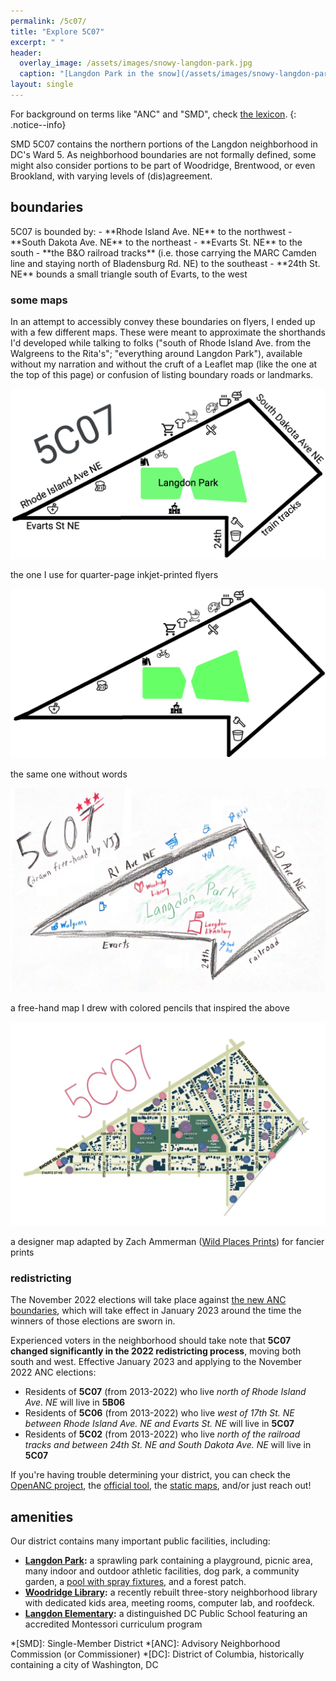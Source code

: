 ```yaml
---
permalink: /5c07/
title: "Explore 5C07"
excerpt: " "
header:
  overlay_image: /assets/images/snowy-langdon-park.jpg
  caption: "[Langdon Park in the snow](/assets/images/snowy-langdon-park.jpg)"
layout: single
---
```

For background on terms like "ANC" and "SMD", check [the lexicon](/ancs/#lexicon).
{: .notice--info}

SMD 5C07 contains the northern portions of the Langdon neighborhood in DC's Ward 5. As neighborhood boundaries are not formally defined, some might also consider portions to be part of Woodridge, Brentwood, or even Brookland, with varying levels of (dis)agreement.

## boundaries
<div id="smd-boundary-map" class="map-container"></div>
5C07 is bounded by:
- **Rhode Island Ave. NE** to the northwest
- **South Dakota Ave. NE** to the northeast
- **Evarts St. NE** to the south
- **the B&O railroad tracks** (i.e. those carrying the MARC Camden line and staying north of Bladensburg Rd. NE) to the southeast
- **24th St. NE** bounds a small triangle south of Evarts, to the west

### some maps

In an attempt to accessibly convey these boundaries on flyers, I ended up with a few different maps. These were meant to approximate the shorthands I'd developed while talking to folks ("south of Rhode Island Ave. from the Walgreens to the Rita's"; "everything around Langdon Park"), available without my narration and without the cruft of a Leaflet map (like the one at the top of this page) or confusion of listing boundary roads or landmarks.

[![paint map w/words](/assets/images/maps/paint-words.png)](/assets/images/maps/paint-words.png)
<p class="caption">the one I use for quarter-page inkjet-printed flyers</p>

[![paint map](/assets/images/maps/paint.png)](/assets/images/maps/paint.png)
<p class="caption">the same one without words</p>

[![pencil map](/assets/images/maps/pencil.png)](/assets/images/maps/pencil.png)
<p class="caption">a free-hand map I drew with colored pencils that inspired the above</p>

[![designer map](/assets/images/maps/designer.jpg)](/assets/images/maps/designer.jpg)
<p class="caption">a designer map adapted by Zach Ammerman (<a href="https://www.wildplacesprints.com/">Wild Places Prints</a>) for fancier prints</p>

### redistricting
The November 2022 elections will take place against [the new ANC boundaries](https://planning.dc.gov/2023-anc-smd-boundaries), which will take effect in January 2023 around the time the winners of those elections are sworn in.

<div id="smd-redistricting-map" class="map-container"></div>

Experienced voters in the neighborhood should take note that **5C07 changed significantly in the 2022 redistricting process**, moving both south and west. Effective January 2023 and applying to the November 2022 ANC elections:
- Residents of **5C07** (from 2013-2022) who live *north of Rhode Island Ave. NE* will live in **5B06**
- Residents of **5C06** (from 2013-2022) who live *west of 17th St. NE between Rhode Island Ave. NE and Evarts St. NE* will live in **5C07**
- Residents of **5C02** (from 2013-2022) who live *north of the railroad tracks and between 24th St. NE and South Dakota Ave. NE* will live in **5C07**

If you're having trouble determining your district, you can check the [OpenANC project](http://openanc.org), the [official tool](https://dcgis.maps.arcgis.com/apps/instant/lookup/index.html?appid=d83784aad3f247d39df1a92422a9df25), the [static maps](https://planning.dc.gov/2023-anc-smd-boundaries), and/or just reach out!

## amenities
Our district contains many important public facilities, including:
- <i class="fa fa-tree"></i> **[Langdon Park](https://dpr.dc.gov/page/langdon-park-community-center):** a sprawling park containing a <i class="fa fa-person-running"></i>playground, picnic area, many indoor and outdoor athletic facilities, dog park, a community garden, a [pool with spray fixtures](https://dpr.dc.gov/page/langdon-park-pool), and a forest patch.
- <i class="fa fa-book"></i> **[Woodridge Library](https://www.dclibrary.org/woodridge):** a recently rebuilt three-story neighborhood library with dedicated kids area, meeting rooms, computer lab, and roofdeck.
- <i class="fa fa-school"></i> **[Langdon Elementary](https://www.langdonelementaryschool.org/):** a distinguished DC Public School featuring an accredited Montessori curriculum program

*[SMD]: Single-Member District
*[ANC]: Advisory Neighborhood Commission (or Commissioner)
*[DC]: District of Columbia, historically containing a city of Washington, DC

<script>
    smd2023BoundariesLonLat = [[-76.971553217048694, 38.931294015941276], [-76.971686589696475, 38.931230674871365], [-76.972027979802405, 38.931068238164272], [-76.972068988859647, 38.931046628028859], [-76.972158939713211, 38.931008616407198], [-76.972270533749679, 38.93095262926704], [-76.972352226345734, 38.930915300168046], [-76.973505974073717, 38.930352241726233], [-76.973579222217651, 38.930317315070198], [-76.973664258808611, 38.930277787778081], [-76.97376562894533, 38.930230670085095], [-76.973893391520278, 38.93017018086033], [-76.973962498699478, 38.930135847586484], [-76.974090262721347, 38.930070448616355], [-76.974165793611832, 38.930036134662103], [-76.974281904333296, 38.929983389582098], [-76.974369870599304, 38.92994088066785], [-76.974596072171622, 38.9298321637011], [-76.974647449421553, 38.929806330011225], [-76.974706912050394, 38.929778309028954], [-76.974839276075244, 38.929713874120573], [-76.9749156030054, 38.929676713224524], [-76.974960485265981, 38.929655688440647], [-76.975008724208209, 38.929632925753104], [-76.975189359115433, 38.929551475048505], [-76.975698891328221, 38.929298574646587], [-76.976034520355611, 38.929134044063225], [-76.976113303491218, 38.929094072291299], [-76.976223910304739, 38.929040558441727], [-76.976442861327428, 38.928938565617877], [-76.976508655075094, 38.928907500180721], [-76.97662555779516, 38.928855356478046], [-76.976934490892972, 38.928705438447807], [-76.977293525378101, 38.928542485303076], [-76.977769453806786, 38.928307820139779], [-76.978028298901407, 38.92818397774375], [-76.97813419710927, 38.928131758389711], [-76.97818693276777, 38.928105752232298], [-76.978253730788069, 38.92806664157105], [-76.978320526754999, 38.928034043882185], [-76.978449956422864, 38.927964784872181], [-76.978535530890369, 38.927920785994566], [-76.978600238680571, 38.927889827274711], [-76.978708787073614, 38.927842562455481], [-76.978788109547239, 38.927801823262826], [-76.978871606278432, 38.92776271527562], [-76.978930050092458, 38.927736637746399], [-76.978984319513259, 38.927708937940629], [-76.979099119034871, 38.927658421879514], [-76.979267482354629, 38.92758625922945], [-76.979394958139309, 38.92752784483217], [-76.979683188729439, 38.927382870422839], [-76.980060965656662, 38.927207813826833], [-76.980112742163982, 38.927183815486906], [-76.980589413269811, 38.926949598333898], [-76.980637914114325, 38.92692579739915], [-76.980740718909459, 38.926869548441829], [-76.980901778053479, 38.92679948116124], [-76.98114172009636, 38.926682772341138], [-76.981792730665234, 38.926364900002525], [-76.981889106802086, 38.92632190026216], [-76.982009428490471, 38.926261797335911], [-76.982150682769856, 38.926195977202269], [-76.982457908400221, 38.926048476485747], [-76.982891646698164, 38.925837475895477], [-76.982950941468687, 38.925808847117146], [-76.983003212403119, 38.925782649533225], [-76.983098388439316, 38.92573635157224], [-76.983181453644349, 38.925697438612119], [-76.983333050417087, 38.925630825798557], [-76.983497416830943, 38.925548495075745], [-76.98367159727519, 38.925464363828297], [-76.983778974777906, 38.925413022355919], [-76.983855326893519, 38.925376513203808], [-76.983980096221984, 38.925318949198655], [-76.984062330841908, 38.925276873575797], [-76.984212622709265, 38.925210448613008], [-76.984677688898216, 38.924975735693529], [-76.9852882740539, 38.924698402943214], [-76.985339827251764, 38.924677402019192], [-76.985411528213888, 38.924651151738338], [-76.985487727738644, 38.924619659129846], [-76.985597534768331, 38.924574162680059], [-76.985467426995868, 38.92458325398681], [-76.985414978916808, 38.924582139430527], [-76.985373868324771, 38.924574378129869], [-76.985338421628057, 38.924558870370184], [-76.985298732024447, 38.924538929972684], [-76.98525478638922, 38.924522313094862], [-76.985192110223352, 38.924516909187403], [-76.98490103850483, 38.924517052114844], [-76.984513327316293, 38.924517091469284], [-76.984087444361066, 38.924518565678056], [-76.983857262921219, 38.924516552283009], [-76.983722106291964, 38.924515362456177], [-76.983686817949618, 38.924515087286629], [-76.983575186554802, 38.924515522068582], [-76.983419386950473, 38.924516130652954], [-76.983126239187385, 38.924517349863834], [-76.982777206929924, 38.924517082753297], [-76.982686633370477, 38.92451701532174], [-76.982151310056821, 38.924519006711158], [-76.981618524554449, 38.924518023301978], [-76.981314421888897, 38.924516614823439], [-76.981053795418788, 38.924515410792388], [-76.980858786503561, 38.9245158294341], [-76.980764222757529, 38.924515994075357], [-76.980671273488795, 38.924516248990301], [-76.980621569862194, 38.924516330843105], [-76.980215983340472, 38.924518118606294], [-76.980128915432843, 38.924518500201742], [-76.979449555813019, 38.924518923223388], [-76.979124234038707, 38.924517424237848], [-76.979000263521272, 38.924516771446775], [-76.978862915702635, 38.92451611610565], [-76.978826935395716, 38.924516019509852], [-76.978257131158003, 38.924516905811167], [-76.977448034504476, 38.924518103738826], [-76.976569861791717, 38.924514417744504], [-76.976344178418586, 38.924511489620947], [-76.976320883370988, 38.924511755153247], [-76.976120223047602, 38.924514056489954], [-76.975992792188464, 38.924515561798351], [-76.975979991462694, 38.924515649251425], [-76.975636564196449, 38.924514407084231], [-76.975287139221351, 38.924516045302269], [-76.97489942806682, 38.924515962678363], [-76.97467586605066, 38.924514788411038], [-76.974631536515972, 38.924514553589361], [-76.974449790031557, 38.924513613166503], [-76.974272195713581, 38.924511051877403], [-76.97417913169383, 38.924509680105885], [-76.974140037877561, 38.924509130963123], [-76.974082260363531, 38.92451299174251], [-76.974049738892532, 38.92451514652295], [-76.973736640507312, 38.924515887333143], [-76.97337902818704, 38.924516076674578], [-76.972995122749182, 38.924515718350094], [-76.972662304498371, 38.92451609139102], [-76.972332599402478, 38.924517815469137], [-76.972265251633289, 38.924517709423299], [-76.972169304111858, 38.9245175965318], [-76.972168987853337, 38.92444147614917], [-76.972168155844429, 38.924209421611003], [-76.972167580779583, 38.923909984880751], [-76.972167034935339, 38.923535688985623], [-76.972166925873395, 38.923519654146496], [-76.972166608883541, 38.923445425497185], [-76.972166288905896, 38.923378853920021], [-76.972166290593492, 38.923374529925745], [-76.972166613062811, 38.92284375962938], [-76.972168469976921, 38.922813492105803], [-76.972174249493762, 38.922515651284158], [-76.967063966268398, 38.926979915567493], [-76.967183919367557, 38.927093763079057], [-76.967234175896294, 38.927149268406311], [-76.96724789263736, 38.927164586388244], [-76.967286161482988, 38.927206756024852], [-76.967342757842999, 38.927269379648067], [-76.967361431259448, 38.92728992382434], [-76.967619659055671, 38.92751592420651], [-76.967815512914527, 38.927705963671762], [-76.967818049045732, 38.92770830653204], [-76.967900127461093, 38.92778435928215], [-76.96797102346072, 38.927851220428494], [-76.968084687837788, 38.927958540550335], [-76.96849911403514, 38.928354568395051], [-76.968712611297278, 38.928559294630823], [-76.96877820546635, 38.928622190200059], [-76.96883815106456, 38.928679589154655], [-76.968915388755576, 38.928753658057651], [-76.969278293204724, 38.929100664143263], [-76.969326365361809, 38.929147249745427], [-76.969395073031507, 38.929213568937001], [-76.969438303558633, 38.929255378818659], [-76.96948729836636, 38.929302415010127], [-76.96988444690956, 38.929683659695435], [-76.969980823790252, 38.929776199848241], [-76.970031779131503, 38.929825128055555], [-76.970061637693135, 38.92985360197148], [-76.970102044797173, 38.92989209582057], [-76.97012227719064, 38.929911360763789], [-76.970170927210575, 38.929957675909577], [-76.970411641916385, 38.930186998608889], [-76.970807992566662, 38.930569320885134], [-76.971076260946944, 38.93083495255474], [-76.971388454073804, 38.931147527646068], [-76.971412549930349, 38.931168973317618], [-76.971509855873236, 38.9312554768429], [-76.971553217048694, 38.931294015941276]]
    smd2013BoundariesLonLat = [[ -76.974180845461177, 38.933122528555579 ], [ -76.974230209120435, 38.933122359282848 ], [ -76.9742868388836, 38.933122281670997 ], [ -76.974628474200983, 38.93312226624176 ], [ -76.974710281687322, 38.933122238928554 ], [ -76.975316796592594, 38.933122053288336 ], [ -76.975678385076179, 38.933121669661489 ], [ -76.97609518468343, 38.933121224153744 ], [ -76.976124606769218, 38.933121230167117 ], [ -76.976226436451398, 38.933121341005211 ], [ -76.976227282842927, 38.933038825096936 ], [ -76.976227517688116, 38.933026303599618 ], [ -76.976223622370497, 38.932256272770182 ], [ -76.976223637809269, 38.932209970074453 ], [ -76.976223535601875, 38.932136011850979 ], [ -76.976223458203563, 38.932056828813209 ], [ -76.976223460906851, 38.932048721337026 ], [ -76.976226200913416, 38.931440841270678 ], [ -76.976227071699086, 38.931215903979435 ], [ -76.976227325337888, 38.931146990467518 ], [ -76.97622757798527, 38.931081049696495 ], [ -76.976227480462768, 38.93106222231058 ], [ -76.976226704233881, 38.930657595914838 ], [ -76.976226585996585, 38.930597123106438 ], [ -76.976225450129405, 38.930233457390422 ], [ -76.976225243044084, 38.930162742109871 ], [ -76.976314843535434, 38.930162580134443 ], [ -76.97633767901668, 38.930162584759564 ], [ -76.977034737560331, 38.93016362462614 ], [ -76.97788299480635, 38.930164328710582 ], [ -76.978530011363475, 38.930165440262464 ], [ -76.979241372444548, 38.930161424940579 ], [ -76.979281738717361, 38.93015963044045 ], [ -76.979388305673012, 38.930154874876472 ], [ -76.979381973767161, 38.930075960958121 ], [ -76.979381180981562, 38.930065601260907 ], [ -76.979348640911923, 38.929685715037323 ], [ -76.979339008970683, 38.929572821175221 ], [ -76.979325549554403, 38.929415191356441 ], [ -76.979294059440122, 38.929035755672423 ], [ -76.979287623392622, 38.92895873345951 ], [ -76.979281061099456, 38.928879639310757 ], [ -76.979280601276756, 38.928874504490963 ], [ -76.979272453461817, 38.928774781022788 ], [ -76.979268316250128, 38.928724513902488 ], [ -76.979258433144309, 38.928603710669769 ], [ -76.979249343004199, 38.928492636552711 ], [ -76.979232107393869, 38.928274271969258 ], [ -76.979231418261264, 38.9282645428679 ], [ -76.979224882204093, 38.928174999066158 ], [ -76.979186722689988, 38.927850801063954 ], [ -76.979159611978005, 38.927762766982873 ], [ -76.979099119034871, 38.927658421879514 ], [ -76.979267470821952, 38.927586259227418 ], [ -76.979394958139309, 38.92752784483217 ], [ -76.979683177196875, 38.927382870420836 ], [ -76.980060954124042, 38.927207813824879 ], [ -76.980112730631348, 38.927183815484938 ], [ -76.98058940173722, 38.926949598332001 ], [ -76.980637902581762, 38.92692579739726 ], [ -76.980740718909459, 38.926869548441829 ], [ -76.980746293827281, 38.926809418849658 ], [ -76.980755210932244, 38.926714832996744 ], [ -76.980755684800428, 38.926668260078735 ], [ -76.980754191910364, 38.926602048706307 ], [ -76.980753964347997, 38.926590608106729 ], [ -76.980760831460003, 38.926271804902576 ], [ -76.980765070873588, 38.926074793700472 ], [ -76.980766203574319, 38.925680589898995 ], [ -76.980766206951358, 38.925668068337295 ], [ -76.98076612456434, 38.925588705040035 ], [ -76.98076591658544, 38.925504657395322 ], [ -76.980764420705839, 38.924594456575555 ], [ -76.980764211225335, 38.924515994073438 ], [ -76.980671261956715, 38.924516248988404 ], [ -76.980621569862194, 38.924516330843105 ], [ -76.980215983340472, 38.924518118606294 ], [ -76.980128915432843, 38.924518500201742 ], [ -76.97944954428084, 38.92451892322137 ], [ -76.979124234038707, 38.924517424237848 ], [ -76.979000251989191, 38.924516771444708 ], [ -76.978862915702635, 38.92451611610565 ], [ -76.978826935395716, 38.924516019509852 ], [ -76.978257119625809, 38.924516905809021 ], [ -76.977448022972382, 38.924518103736617 ], [ -76.976569861791717, 38.924514417744504 ], [ -76.976344166886506, 38.924511489618602 ], [ -76.976320871838794, 38.924511755150917 ], [ -76.976120211515422, 38.924514056487581 ], [ -76.975992792188464, 38.924515561798351 ], [ -76.975979979930514, 38.924515649249052 ], [ -76.975636552664284, 38.924514407081837 ], [ -76.975287127689171, 38.924516045299825 ], [ -76.974899416534711, 38.924515962675883 ], [ -76.974675854518566, 38.924514788408523 ], [ -76.974631536515972, 38.924514553589361 ], [ -76.974449778499363, 38.92451361316396 ], [ -76.974272184181373, 38.924511051874873 ], [ -76.974179120161679, 38.924509680103327 ], [ -76.974140026345353, 38.92450913096058 ], [ -76.974082248831436, 38.924512991739945 ], [ -76.974049727360438, 38.924515146520392 ], [ -76.973736628975146, 38.924515887330536 ], [ -76.973379016654874, 38.924516076671942 ], [ -76.972995111217017, 38.924515718347436 ], [ -76.972662292966206, 38.924516091388305 ], [ -76.972332587870312, 38.92451781546643 ], [ -76.972265240101109, 38.924517709420563 ], [ -76.972169292579679, 38.924517596529029 ], [ -76.972077611992319, 38.924517394495041 ], [ -76.971976590357443, 38.924517190149743 ], [ -76.971815486108156, 38.924517151409745 ], [ -76.971717231549178, 38.924518569005116 ], [ -76.971619092092837, 38.92452052704509 ], [ -76.97136895978835, 38.924519925537254 ], [ -76.971169430410029, 38.924519804420562 ], [ -76.971118942627243, 38.924519773938542 ], [ -76.970930278019239, 38.924516033753051 ], [ -76.970675070623741, 38.924517771660923 ], [ -76.970339715538771, 38.924517506868369 ], [ -76.970312268927387, 38.924517680066053 ], [ -76.970301774288359, 38.924518578231826 ], [ -76.970285052020671, 38.924520105395835 ], [ -76.970258295496791, 38.924524692833288 ], [ -76.970232230034256, 38.924531352354336 ], [ -76.97020812367947, 38.924541255364304 ], [ -76.970187129495855, 38.924554762491333 ], [ -76.970176804065048, 38.924564669009314 ], [ -76.970169939675742, 38.9245712433313 ], [ -76.970157361735303, 38.924590067509683 ], [ -76.970149741981629, 38.924610424367572 ], [ -76.970147553501533, 38.924631683444325 ], [ -76.970145684376376, 38.924661410423475 ], [ -76.970144174821613, 38.924686182918215 ], [ -76.970143569964563, 38.92475365508087 ], [ -76.97014274218283, 38.925078134545835 ], [ -76.970144183413339, 38.925216583773853 ], [ -76.97014584559588, 38.925378202451085 ], [ -76.970145217352851, 38.925501526175516 ], [ -76.970145096410462, 38.925514948539515 ], [ -76.970144835782378, 38.925586564606263 ], [ -76.97007241281915, 38.925586365917269 ], [ -76.970021901436652, 38.925585812472988 ], [ -76.96991269079524, 38.925584523245014 ], [ -76.969541061474175, 38.925584345909684 ], [ -76.969511019756766, 38.925584329068258 ], [ -76.969477114743299, 38.925584230135343 ], [ -76.969443209228046, 38.92558530227388 ], [ -76.969409303248156, 38.925587455400752 ], [ -76.969375627448585, 38.925590689576261 ], [ -76.969333992128739, 38.925599056395505 ], [ -76.969296748551315, 38.925612225787539 ], [ -76.969294776223393, 38.925612918909906 ], [ -76.969259248437353, 38.9256319171228 ], [ -76.969228446948804, 38.925655420728589 ], [ -76.969080316331215, 38.925783029505567 ], [ -76.969033361933896, 38.925823734672704 ], [ -76.96895421999686, 38.925892357061294 ], [ -76.968868386524946, 38.925966923103104 ], [ -76.96885869565682, 38.925975298257086 ], [ -76.968790742773109, 38.926037167275432 ], [ -76.968721752170211, 38.926098315310512 ], [ -76.968651839171912, 38.92615874239133 ], [ -76.968581003738308, 38.926218538599507 ], [ -76.968375993344495, 38.926396757909842 ], [ -76.968172250097766, 38.926575878031564 ], [ -76.968116872271807, 38.92662477809894 ], [ -76.968058612211578, 38.926671515355935 ], [ -76.96799770056694, 38.926716089861472 ], [ -76.967934022094298, 38.926758321413494 ], [ -76.967738483764876, 38.926895554346906 ], [ -76.967542944723732, 38.927032696866462 ], [ -76.967411665892797, 38.927116347593298 ], [ -76.967406590076124, 38.927119589171738 ], [ -76.967286149950439, 38.927206756021633 ], [ -76.967342746310365, 38.927269379644848 ], [ -76.967361419726899, 38.927289923821107 ], [ -76.967619647522994, 38.927515924203298 ], [ -76.967815501381921, 38.927705963668586 ], [ -76.967818037513126, 38.927708306528892 ], [ -76.967900127461093, 38.92778435928215 ], [ -76.967971011928014, 38.927851220425339 ], [ -76.968084676305025, 38.927958540547174 ], [ -76.968499102502321, 38.928354568391924 ], [ -76.968712599764444, 38.928559294627746 ], [ -76.968778193933488, 38.928622190196975 ], [ -76.968838139531726, 38.928679589151606 ], [ -76.968915377222714, 38.928753658054589 ], [ -76.969278281671805, 38.929100664140236 ], [ -76.96932635382889, 38.929147249742414 ], [ -76.969395061498545, 38.929213568933982 ], [ -76.969438292025686, 38.929255378815647 ], [ -76.969487286833399, 38.929302415007115 ], [ -76.969884435376628, 38.929683659692465 ], [ -76.969980812257305, 38.929776199845286 ], [ -76.970031767598527, 38.929825128052592 ], [ -76.970061626160117, 38.929853601968524 ], [ -76.970102044797173, 38.92989209582057 ], [ -76.970122265657579, 38.929911360760848 ], [ -76.970170915677542, 38.929957675906621 ], [ -76.970411630383282, 38.930186998605983 ], [ -76.970807981033587, 38.93056932088227 ], [ -76.971076249413741, 38.930834952551898 ], [ -76.971388442540629, 38.931147527643233 ], [ -76.971412538397118, 38.93116897331479 ], [ -76.971509844339963, 38.931255476840086 ], [ -76.971553205519015, 38.931294006930123 ], [ -76.971601904750273, 38.931337294687943 ], [ -76.971678285664325, 38.931405145785391 ], [ -76.971688200737603, 38.931414066413033 ], [ -76.971882681924697, 38.931600783527657 ], [ -76.972063698257159, 38.931774579180747 ], [ -76.972150742264418, 38.931858197050495 ], [ -76.972239285251405, 38.93194325653932 ], [ -76.97231272539733, 38.932013718924807 ], [ -76.972358380608938, 38.932057420022389 ], [ -76.972437470331286, 38.932133108482098 ], [ -76.972531202298327, 38.932222673122382 ], [ -76.972594382123432, 38.932283133694341 ], [ -76.972918008052901, 38.932591293221215 ], [ -76.973346319366726, 38.933011088663008 ], [ -76.973370761943315, 38.933033885247951 ], [ -76.973408809274559, 38.933069656883895 ], [ -76.973457590684689, 38.933115349089739 ], [ -76.974180845461177, 38.933122528555579 ]]

    smd2023BoundariesLatLon = []
    for (var i = 0; i < smd2023BoundariesLonLat.length; i++) {
        smd2023BoundariesLatLon.push([smd2023BoundariesLonLat[i][1], smd2023BoundariesLonLat[i][0]]);
    }
    smd2013BoundariesLatLon = []
    for (var i = 0; i < smd2013BoundariesLonLat.length; i++) {
        smd2013BoundariesLatLon.push([smd2013BoundariesLonLat[i][1], smd2013BoundariesLonLat[i][0]]);
    }



    var smdBoundaryMap = L.map('smd-boundary-map', {
        zoomSnap: 0.25
    }).setView([38.92660823705854, -76.97623147988743], 15);
    L.tileLayer('https://{s}.tile.openstreetmap.org/{z}/{x}/{y}.png', {
        maxZoom: 19,
        attribution: '© OpenStreetMap'
    }).addTo(smdBoundaryMap);

    var polygon = L.polygon(smd2023BoundariesLatLon, {color: 'darkblue'}).addTo(smdBoundaryMap);

    var smdRedistrictingMap = L.map('smd-redistricting-map', {
        zoomSnap: 0.25
    }).setView([38.92774335378228, -76.97625293757207], 15);
    L.tileLayer('https://{s}.tile.openstreetmap.org/{z}/{x}/{y}.png', {
        maxZoom: 19,
        attribution: '© OpenStreetMap'
    }).addTo(smdRedistrictingMap);

    var polygon = L.polygon(smd2013BoundariesLatLon, {color: '#7292B2'}).addTo(smdRedistrictingMap);
    var polygon = L.polygon(smd2023BoundariesLatLon, {color: 'darkblue'}).addTo(smdRedistrictingMap);

    /*var smdAmenitiesMap = L.map('smd-amenities-map').setView([38.92660823705854, -76.97623147988743], 15);
    L.tileLayer('https://{s}.tile.openstreetmap.org/{z}/{x}/{y}.png', {
        maxZoom: 19,
        attribution: '© OpenStreetMap'
    }).addTo(smdAmenitiesMap);

    var polygon = L.polygon(smd2023BoundariesLatLon, {color: 'darkblue'}).addTo(smdAmenitiesMap);

    const bookIcon = L.divIcon({
        html: '<i class="fa fa-book fa-2x"></i>',
        iconSize: [20, 20],
        className: 'myDivIcon'
    });
    const treeIcon = L.divIcon({
        html: '<i class="fa fa-tree fa-2x"></i>',
        iconSize: [20, 20],
        className: 'myDivIcon'
    });
    const schoolIcon = L.divIcon({
        html: '<i class="fa fa-school fa-2x"></i>',
        iconSize: [20, 20],
        className: 'myDivIcon'
    });

    L.marker([38.92742383917112, -76.97860517680998],{ icon:  bookIcon}).addTo(smdAmenitiesMap)
        .bindPopup('Woodridge Library')
    L.marker([38.92655170526965, -76.97615724974679],{ icon:  treeIcon}).addTo(smdAmenitiesMap)
        .bindPopup('Langdon Park')
    L.marker([38.92484088262619, -76.97698670649035],{ icon:  schoolIcon}).addTo(smdAmenitiesMap)
        .bindPopup('Langdon Elementary')*/

</script>